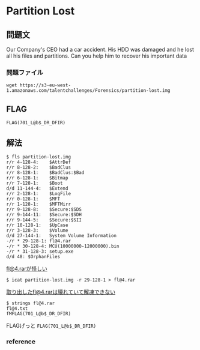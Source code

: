 # Partition Lost
## 問題文

Our Company's CEO had a car accident. His HDD was damaged and he lost all his files and partitions. Can you help him to recover his important data

### 問題ファイル
```
wget https://s3-eu-west-1.amazonaws.com/talentchallenges/Forensics/partition-lost.img
```

## FLAG

```
FLAG(701_L@b$_DR_DFIR)
```

## 解法
```
$ fls partition-lost.img
r/r 4-128-4:    $AttrDef
r/r 8-128-2:    $BadClus
r/r 8-128-1:    $BadClus:$Bad
r/r 6-128-1:    $Bitmap
r/r 7-128-1:    $Boot
d/d 11-144-4:   $Extend
r/r 2-128-1:    $LogFile
r/r 0-128-1:    $MFT
r/r 1-128-1:    $MFTMirr
r/r 9-128-8:    $Secure:$SDS
r/r 9-144-11:   $Secure:$SDH
r/r 9-144-5:    $Secure:$SII
r/r 10-128-1:   $UpCase
r/r 3-128-3:    $Volume
d/d 27-144-1:   System Volume Information
-/r * 29-128-1: fl@4.rar
-/r * 30-128-4: MCU(10000000-12000000).bin
-/r * 31-128-3: setup.exe
d/d 48: $OrphanFiles
```
fl@4.rarが怪しい
```
$ icat partition-lost.img -r 29-128-1 > fl@4.rar
```
取り出したfl@4.rarは壊れていて解凍できない
```
$ strings fl@4.rar
fl@4.txt
fMFLAG(701_L@b$_DR_DFIR)
```
FLAGげっと `FLAG(701_L@b$_DR_DFIR)`
### reference
